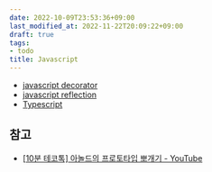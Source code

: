 ```yaml
---
date: 2022-10-09T23:53:36+09:00
last_modified_at: 2022-11-22T20:09:22+09:00
draft: true
tags:
- todo
title: Javascript
---
```

- [javascript decorator](javascript%20decorator.md)
- [javascript reflection](javascript%20reflection.md)
- [Typescript](Typescript.md)

## 참고

- [[10분 테코톡] 아놀드의 프로토타입 뽀개기 - YouTube](https://www.youtube.com/watch?v=TqFwNFTa3c4&t=544s)